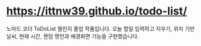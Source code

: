 # https://ittnw39.github.io/todo-list/
노마드 코더 ToDoList 챌린지 졸업 작품입니다.
오늘 할일 입력하고 지우기, 위치 기반 날씨, 현재 시간, 랜덤 명언과 배경화면 기능을 구현했습니다.  
